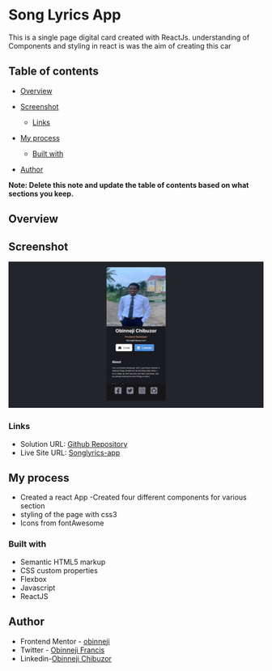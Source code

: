 # Song Lyrics App

This is a single page digital card created with ReactJs. understanding of Components and styling in react is was the aim of creating this car

## Table of contents

- [Overview](#overview)
- [Screenshot](#Screenshot)

  - [Links](#links)
- [My process](#my-process)
  - [Built with](#built-with)
  
- [Author](#author)


**Note: Delete this note and update the table of contents based on what sections you keep.**

## Overview

## Screenshot

![screenshot](digital-card-screenshot.png)

### Links

- Solution URL: [Github Repository](https://github.com/obinneji/songlyrics-app/)
- Live Site URL: [Songlyrics-app](https://songlyrics-app.vercel.app/)

## My process
- Created a react App
-Created four different components for various section 
- styling of the page with css3
- Icons from fontAwesome

### Built with

- Semantic HTML5 markup
- CSS custom properties
- Flexbox
- Javascript
- ReactJS






## Author

- Frontend Mentor - [obinneji](https://www.frontendmentor.io/profile/obinneji)
- Twitter - [Obinneji Francis](https://www.twitter.com/francisobinneji)
- Linkedin-[Obinneji Chibuzor](https://www.linkedin.com/obinneji/)


